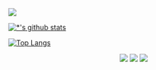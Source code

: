 <img src="https://capsule-render.vercel.app/api?type=waving&color=auto&height=200&section=header&text=Github&fontSize=90" />

[![*'s github stats](https://github-readme-stats.vercel.app/api?username=Quokka2&show_icons=true&theme=radical)](https://github.com/Quokka2)

[![Top Langs](https://github-readme-stats.vercel.app/api/top-langs/?username=Quokka2)](https://github.com/Quokka2/github-readme-stats)

<div align="center">
	<img src="https://img.shields.io/badge/Java-007396?style=flat&logo=Java&logoColor=white" />
	<img src="https://img.shields.io/badge/Spring Boot-6DB33F?style=flat&logo=Spring Boot&logoColor=white" />
	<img src="https://img.shields.io/badge/Oracle-F80000?style=flat&logo=Oracle&logoColor=white" />
</div>
